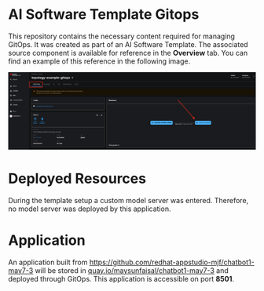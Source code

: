 # AI Software Template Gitops

This repository contains the necessary content required for managing GitOps. It was created as part of an AI Software Template. The associated source component is available for reference in the **Overview** tab. You can find an example of this reference in the following image.

![Overview Tab](./images/overview-dependency.png)

# Deployed Resources
During the template setup a custom model server was entered. Therefore, no model server was deployed by this application.

# Application
An application built from https://github.com/redhat-appstudio-mjf/chatbot1-may7-3 will be stored in [quay.io/maysunfaisal/chatbot1-may7-3](https://quay.io/maysunfaisal/chatbot1-may7-3) and deployed through GitOps. This application is accessible on port **8501**.